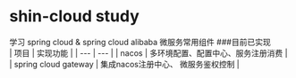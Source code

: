 # shin-cloud study
学习 spring cloud & spring cloud alibaba 微服务常用组件
###目前已实现  
| 项目  | 实现功能 |
| --- | --- |
| nacos | 多环境配置、配置中心、服务注册消费 |
| spring cloud gateway | 集成nacos注册中心、 微服务鉴权控制 |
 
    
